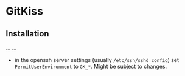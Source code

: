 # GitKiss

## Installation
...
...
- in the openssh server settings (usually `/etc/ssh/sshd_config`) set `PermitUserEnvironment` to `GK_*`. Might be subject to changes.
